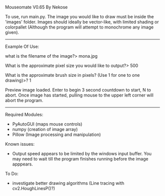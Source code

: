 Mouseomate V0.65
By Nekose


To use, run main.py. The image you would like to draw must be inside the 'images' folder. Images should ideally be vector-like, with limited shading or colorpallet (Although the program will attempt to monochrome any image given).

***
Example Of Use:

what is the filename of the image?> mona.jpg

What is the approximate pixel size you would like to output?> 500

What is the approximate brush size in pixels? (Use 1 for one to one drawing)>? 1

Preview image loaded. Enter to begin 3 second countdown to start, N to abort. Once image has started, pulling mouse to the upper left corner will abort the program.

***

Required Modules:
* PyAutoGUI (maps mouse controls)
* numpy (creation of image array)
* Pillow (Image processing and manipulation)

Known issues:
* Output speed appears to be limited by the windows input buffer. You may need to wait till the program finishes running before the image apppears.

To Do:
* investigate better drawing algorithms (Line tracing with cv2.HoughLinesP()?)
